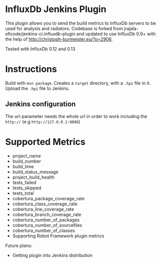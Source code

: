 # InfluxDb Jenkins Plugin

This plugin allows you to send the build metrics to InfluxDb servers to be used for analysis and radiators. Codebase
is forked from jrajala-eficode/jenkins-ci.influxdb-plugin and updated to use InfluxDb 0.9+ with the help of http://christoph-burmeister.eu/?p=2906.

Tested with InfluxDb 0.12 and 0.13

# Instructions

Build with `mvn package`. Creates a `target` directory, with a `.hpi` file in it. Upload the `.hpi` file to Jenkins.

## Jenkins configuration
The url-parameter needs the whole url in order to work including the `http://` (e.g `http://127.0.0.1:8086`)

# Supported Metrics
- project_name
- build_number
- build_time
- build_status_message
- project_build_health
- tests_failed
- tests_skipped
- tests_total
- cobertura_package_coverage_rate
- cobertura_class_coverage_rate
- cobertura_line_coverage_rate
- cobertura_branch_coverage_rate
- cobertura_number_of_packages
- cobertura_number_of_sourcefiles
- cobertura_number_of_classes
- Supporting Robot Framework plugin metrics
   
Future plans:
- Getting plugin into Jenkins distribution
